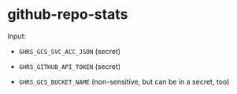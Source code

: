 # github-repo-stats

Input:

- `GHRS_GCS_SVC_ACC_JSON` (secret)
- `GHRS_GITHUB_API_TOKEN` (secret)


- `GHRS_GCS_BUCKET_NAME` (non-sensitive, but can be in a secret, too)
